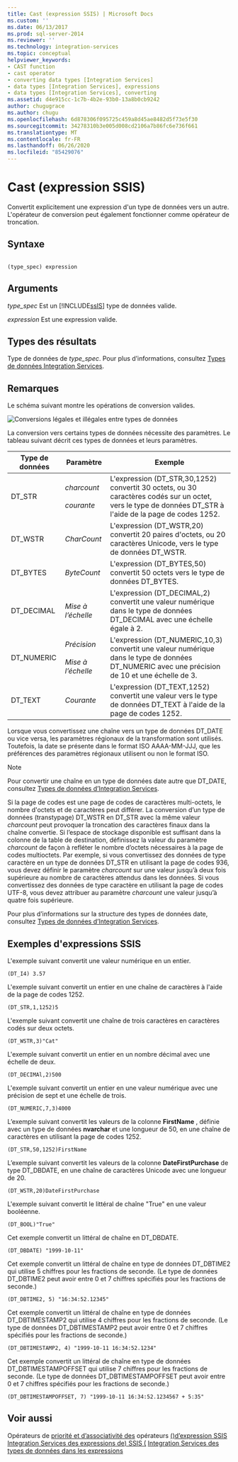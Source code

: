 ```yaml
---
title: Cast (expression SSIS) | Microsoft Docs
ms.custom: ''
ms.date: 06/13/2017
ms.prod: sql-server-2014
ms.reviewer: ''
ms.technology: integration-services
ms.topic: conceptual
helpviewer_keywords:
- CAST function
- cast operator
- converting data types [Integration Services]
- data types [Integration Services], expressions
- data types [Integration Services], converting
ms.assetid: d4e915cc-1c7b-4b2e-93b0-13a8b0cb9242
author: chugugrace
ms.author: chugu
ms.openlocfilehash: 6d878306f095725c459a8d45ae8482d5f73e5f30
ms.sourcegitcommit: 34278310b3e005d008cd2106a7b86fc6e736f661
ms.translationtype: MT
ms.contentlocale: fr-FR
ms.lasthandoff: 06/26/2020
ms.locfileid: "85429076"
---
```

# <a name="cast-ssis-expression"></a>Cast (expression SSIS)
  Convertit explicitement une expression d'un type de données vers un autre. L'opérateur de conversion peut également fonctionner comme opérateur de troncation.

## <a name="syntax"></a>Syntaxe

```

(type_spec) expression

```

## <a name="arguments"></a>Arguments
 *type_spec* Est un [!INCLUDE[ssIS](../../includes/ssis-md.md)] type de données valide.

 *expression* Est une expression valide.

## <a name="result-types"></a>Types des résultats
 Type de données de *type_spec*. Pour plus d’informations, consultez [Types de données Integration Services](../data-flow/integration-services-data-types.md).

## <a name="remarks"></a>Remarques
 Le schéma suivant montre les opérations de conversion valides.

 ![Conversions légales et illégales entre types de données](../media/data-conversion.gif "Conversions légales et illégales entre types de données")

 La conversion vers certains types de données nécessite des paramètres. Le tableau suivant décrit ces types de données et leurs paramètres.

|Type de données|Paramètre| Exemple|
|---------------|---------------|-------------|
|DT_STR|*charcount*<br /><br /> *courante*|L'expression (DT_STR,30,1252) convertit 30 octets, ou 30 caractères codés sur un octet, vers le type de données DT_STR à l'aide de la page de codes 1252.|
|DT_WSTR|*CharCount*|L'expression (DT_WSTR,20) convertit 20 paires d'octets, ou 20 caractères Unicode, vers le type de données DT_WSTR.|
|DT_BYTES|*ByteCount*|L'expression (DT_BYTES,50) convertit 50 octets vers le type de données DT_BYTES.|
|DT_DECIMAL|*Mise à l’échelle*|L'expression (DT_DECIMAL,2) convertit une valeur numérique dans le type de données DT_DECIMAL avec une échelle égale à 2.|
|DT_NUMERIC|*Précision*<br /><br /> *Mise à l’échelle*|L'expression (DT_NUMERIC,10,3) convertit une valeur numérique dans le type de données DT_NUMERIC avec une précision de 10 et une échelle de 3.|
|DT_TEXT|*Courante*|L'expression (DT_TEXT,1252) convertit une valeur vers le type de données DT_TEXT à l'aide de la page de codes 1252.|

 Lorsque vous convertissez une chaîne vers un type de données DT_DATE ou vice versa, les paramètres régionaux de la transformation sont utilisés. Toutefois, la date se présente dans le format ISO AAAA-MM-JJJ, que les préférences des paramètres régionaux utilisent ou non le format ISO.

> [!NOTE]
>  Pour convertir une chaîne en un type de données date autre que DT_DATE, consultez [Types de données d’Integration Services](../data-flow/integration-services-data-types.md).

 Si la page de codes est une page de codes de caractères multi-octets, le nombre d'octets et de caractères peut différer. La conversion d’un type de données (transtypage) DT_WSTR en DT_STR avec la même valeur *charcount* peut provoquer la troncation des caractères finaux dans la chaîne convertie. Si l’espace de stockage disponible est suffisant dans la colonne de la table de destination, définissez la valeur du paramètre *charcount* de façon à refléter le nombre d’octets nécessaires à la page de codes multioctets. Par exemple, si vous convertissez des données de type caractère en un type de données DT_STR en utilisant la page de codes 936, vous devez définir le paramètre *charcount* sur une valeur jusqu’à deux fois supérieure au nombre de caractères attendus dans les données. Si vous convertissez des données de type caractère en utilisant la page de codes UTF-8, vous devez attribuer au paramètre *charcount* une valeur jusqu’à quatre fois supérieure.

 Pour plus d’informations sur la structure des types de données date, consultez [Types de données d’Integration Services](../data-flow/integration-services-data-types.md).

## <a name="ssis-expression-examples"></a>Exemples d'expressions SSIS
 L'exemple suivant convertit une valeur numérique en un entier.

```
(DT_I4) 3.57
```

 L'exemple suivant convertit un entier en une chaîne de caractères à l'aide de la page de codes 1252.

```
(DT_STR,1,1252)5
```

 L'exemple suivant convertit une chaîne de trois caractères en caractères codés sur deux octets.

```
(DT_WSTR,3)"Cat"
```

 L'exemple suivant convertit un entier en un nombre décimal avec une échelle de deux.

```
(DT_DECIMAl,2)500
```

 L'exemple suivant convertit un entier en une valeur numérique avec une précision de sept et une échelle de trois.

```
(DT_NUMERIC,7,3)4000
```

 L’exemple suivant convertit les valeurs de la colonne **FirstName** , définie avec un type de données **nvarchar** et une longueur de 50, en une chaîne de caractères en utilisant la page de codes 1252.

```
(DT_STR,50,1252)FirstName
```

 L’exemple suivant convertit les valeurs de la colonne **DateFirstPurchase** de type DT_DBDATE, en une chaîne de caractères Unicode avec une longueur de 20.

```
(DT_WSTR,20)DateFirstPurchase
```

 L'exemple suivant convertit le littéral de chaîne "True" en une valeur booléenne.

```
(DT_BOOL)"True"
```

 Cet exemple convertit un littéral de chaîne en DT_DBDATE.

```
(DT_DBDATE) "1999-10-11"
```

 Cet exemple convertit un littéral de chaîne en type de données DT_DBTIME2 qui utilise 5 chiffres pour les fractions de seconde. (Le type de données DT_DBTIME2 peut avoir entre 0 et 7 chiffres spécifiés pour les fractions de seconde.)

```
(DT_DBTIME2, 5) "16:34:52.12345"
```

 Cet exemple convertit un littéral de chaîne en type de données DT_DBTIMESTAMP2 qui utilise 4 chiffres pour les fractions de seconde. (Le type de données DT_DBTIMESTAMP2 peut avoir entre 0 et 7 chiffres spécifiés pour les fractions de seconde.)

```
(DT_DBTIMESTAMP2, 4) "1999-10-11 16:34:52.1234"
```

 Cet exemple convertit un littéral de chaîne en type de données DT_DBTIMESTAMPOFFSET qui utilise 7 chiffres pour les fractions de seconde. (Le type de données DT_DBTIMESTAMPOFFSET peut avoir entre 0 et 7 chiffres spécifiés pour les fractions de seconde.)

```
(DT_DBTIMESTAMPOFFSET, 7) "1999-10-11 16:34:52.1234567 + 5:35"
```

## <a name="see-also"></a>Voir aussi
 Opérateurs de [priorité et d’associativité des](operator-precedence-and-associativity.md) opérateurs [&#40;&#41;d’expression SSIS](operators-ssis-expression.md) [Integration Services des expressions de&#41; SSIS &#40;](integration-services-ssis-expressions.md) [Integration Services des types de données dans les expressions](integration-services-data-types-in-expressions.md)


